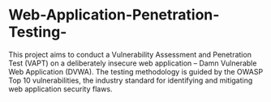 # Web-Application-Penetration-Testing-
This project aims to conduct a Vulnerability Assessment and Penetration Test (VAPT) on a  deliberately insecure web application – Damn Vulnerable Web Application (DVWA). The testing  methodology is guided by the OWASP Top 10 vulnerabilities, the industry standard for identifying  and mitigating web application security flaws. 
